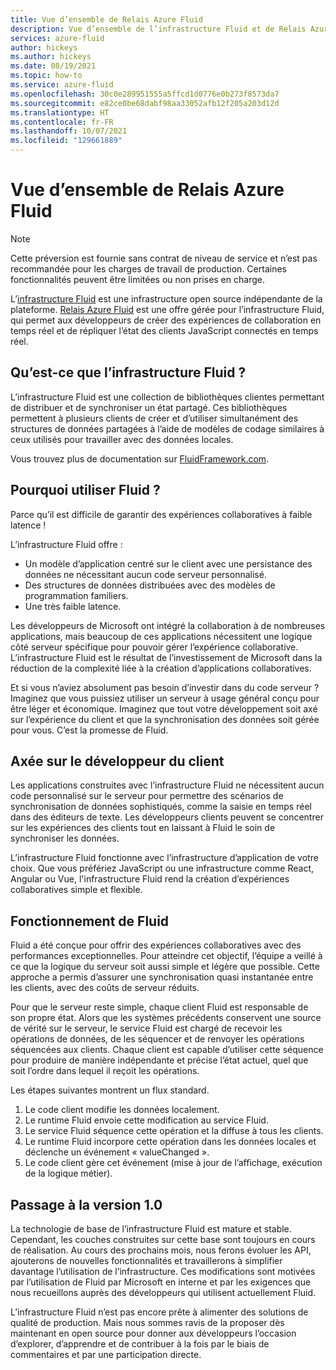 ```yaml
---
title: Vue d’ensemble de Relais Azure Fluid
description: Vue d’ensemble de l’infrastructure Fluid et de Relais Azure Fluid.
services: azure-fluid
author: hickeys
ms.author: hickeys
ms.date: 08/19/2021
ms.topic: how-to
ms.service: azure-fluid
ms.openlocfilehash: 30c0e289951555a5ffcd1d0776e0b273f8573da7
ms.sourcegitcommit: e82ce0be68dabf98aa33052afb12f205a203d12d
ms.translationtype: HT
ms.contentlocale: fr-FR
ms.lasthandoff: 10/07/2021
ms.locfileid: "129661889"
---
```

# <a name="azure-fluid-relay-overview"></a>Vue d’ensemble de Relais Azure Fluid

> [!NOTE]
> Cette préversion est fournie sans contrat de niveau de service et n’est pas recommandée pour les charges de travail de production. Certaines fonctionnalités peuvent être limitées ou non prises en charge.

L’[infrastructure Fluid](https://fluidframework.com/) est une infrastructure open source indépendante de la plateforme. [Relais Azure Fluid](../overview/overview.md) est une offre gérée pour l’infrastructure Fluid, qui permet aux développeurs de créer des expériences de collaboration en temps réel et de répliquer l’état des clients JavaScript connectés en temps réel.

## <a name="what-is-the-fluid-framework"></a>Qu’est-ce que l’infrastructure Fluid ?

L’infrastructure Fluid est une collection de bibliothèques clientes permettant de distribuer et de synchroniser un état partagé. Ces bibliothèques permettent à plusieurs clients de créer et d’utiliser simultanément des structures de données partagées à l’aide de modèles de codage similaires à ceux utilisés pour travailler avec des données locales.

Vous trouvez plus de documentation sur [FluidFramework.com](https://fluidframework.com).

## <a name="why-fluid"></a>Pourquoi utiliser Fluid ?

Parce qu’il est difficile de garantir des expériences collaboratives à faible latence !

L’infrastructure Fluid offre :

- Un modèle d’application centré sur le client avec une persistance des données ne nécessitant aucun code serveur personnalisé.
- Des structures de données distribuées avec des modèles de programmation familiers.
- Une très faible latence.

Les développeurs de Microsoft ont intégré la collaboration à de nombreuses applications, mais beaucoup de ces applications nécessitent une logique côté serveur spécifique pour pouvoir gérer l’expérience collaborative. L’infrastructure Fluid est le résultat de l’investissement de Microsoft dans la réduction de la complexité liée à la création d’applications collaboratives.

Et si vous n’aviez absolument pas besoin d’investir dans du code serveur ? Imaginez que vous puissiez utiliser un serveur à usage général conçu pour être léger et économique. Imaginez que tout votre développement soit axé sur l’expérience du client et que la synchronisation des données soit gérée pour vous. C’est la promesse de Fluid.

## <a name="focused-on-the-client-developer"></a>Axée sur le développeur du client

Les applications construites avec l’infrastructure Fluid ne nécessitent aucun code personnalisé sur le serveur pour permettre des scénarios de synchronisation de données sophistiqués, comme la saisie en temps réel dans des éditeurs de texte. Les développeurs clients peuvent se concentrer sur les expériences des clients tout en laissant à Fluid le soin de synchroniser les données.

L’infrastructure Fluid fonctionne avec l’infrastructure d’application de votre choix. Que vous préfériez JavaScript ou une infrastructure comme React, Angular ou Vue, l'infrastructure Fluid rend la création d’expériences collaboratives simple et flexible.

## <a name="how-fluid-works"></a>Fonctionnement de Fluid

Fluid a été conçue pour offrir des expériences collaboratives avec des performances exceptionnelles. Pour atteindre cet objectif, l’équipe a veillé à ce que la logique du serveur soit aussi simple et légère que possible. Cette approche a permis d’assurer une synchronisation quasi instantanée entre les clients, avec des coûts de serveur réduits.

Pour que le serveur reste simple, chaque client Fluid est responsable de son propre état. Alors que les systèmes précédents conservent une source de vérité sur le serveur, le service Fluid est chargé de recevoir les opérations de données, de les séquencer et de renvoyer les opérations séquencées aux clients. Chaque client est capable d’utiliser cette séquence pour produire de manière indépendante et précise l’état actuel, quel que soit l’ordre dans lequel il reçoit les opérations.

Les étapes suivantes montrent un flux standard.

1. Le code client modifie les données localement.
1. Le runtime Fluid envoie cette modification au service Fluid.
1. Le service Fluid séquence cette opération et la diffuse à tous les clients.
1. Le runtime Fluid incorpore cette opération dans les données locales et déclenche un événement « valueChanged ».
1. Le code client gère cet événement (mise à jour de l’affichage, exécution de la logique métier).

## <a name="getting-to-version-10"></a>Passage à la version 1.0

La technologie de base de l’infrastructure Fluid est mature et stable. Cependant, les couches construites sur cette base sont toujours en cours de réalisation. Au cours des prochains mois, nous ferons évoluer les API, ajouterons de nouvelles fonctionnalités et travaillerons à simplifier davantage l’utilisation de l’infrastructure. Ces modifications sont motivées par l’utilisation de Fluid par Microsoft en interne et par les exigences que nous recueillons auprès des développeurs qui utilisent actuellement Fluid.

L’infrastructure Fluid n’est pas encore prête à alimenter des solutions de qualité de production. Mais nous sommes ravis de la proposer dès maintenant en open source pour donner aux développeurs l’occasion d’explorer, d’apprendre et de contribuer à la fois par le biais de commentaires et par une participation directe.
